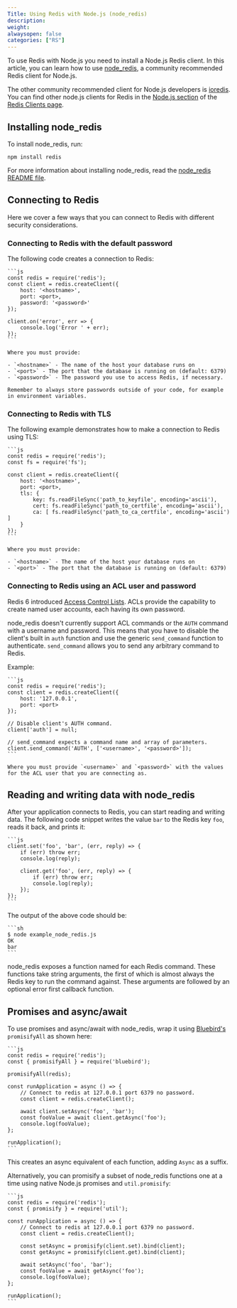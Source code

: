 ```yaml
---
Title: Using Redis with Node.js (node_redis)
description:
weight:
alwaysopen: false
categories: ["RS"]
---
```

To use Redis with Node.js you need to install a Node.js Redis client.
In this article, you can learn how to use [node_redis](https://github.com/NodeRedis/node_redis), a community recommended Redis client for Node.js.

The other community recommended client for Node.js developers is [ioredis](https://github.com/luin/ioredis).
You can find other node.js clients for Redis in the [Node.js section](https://redis.io/clients#Node.js) of the [Redis Clients page](https://redis.io/clients).

## Installing node_redis

To install node_redis, run:

    npm install redis 

For more information about installing node_redis, read the [node_redis README file](https://github.com/NodeRedis/node_redis/blob/master/README.md).

## Connecting to Redis

Here we cover a few ways that you can connect to Redis with different security considerations.

### Connecting to Redis with the default password

The following code creates a connection to Redis:

    ```js
    const redis = require('redis');
    const client = redis.createClient({
        host: '<hostname>',
        port: <port>,
        password: '<password>'
    });

    client.on('error', err => {
        console.log('Error ' + err);
    });
    ```

    Where you must provide:

    - `<hostname>` - The name of the host your database runs on
    - `<port>` - The port that the database is running on (default: 6379)
    - `<password>` - The password you use to access Redis, if necessary.

    Remember to always store passwords outside of your code, for example in environment variables.

### Connecting to Redis with TLS

The following example demonstrates how to make a connection to Redis using TLS:

    ```js
    const redis = require('redis');
    const fs = require('fs');

    const client = redis.createClient({
        host: '<hostname>',
        port: <port>,
        tls: {
            key: fs.readFileSync('path_to_keyfile', encoding='ascii'),
            cert: fs.readFileSync('path_to_certfile', encoding='ascii'),
            ca: [ fs.readFileSync('path_to_ca_certfile', encoding='ascii') ]
        }
    });
    ```

    Where you must provide:

    - `<hostname>` - The name of the host your database runs on
    - `<port>` - The port that the database is running on (default: 6379)

### Connecting to Redis using an ACL user and password

Redis 6 introduced [Access Control Lists](https://redis.io/topics/acl).
ACLs provide the capability to create named user accounts, each having its own password.

node_redis doesn't currently support ACL commands or the `AUTH` command with a username and password.
This means that you have to disable the client's built in `auth` function and use the generic `send_command` function to authenticate.
`send_command` allows you to send any arbitrary command to Redis.

Example:

    ```js
    const redis = require('redis');
    const client = redis.createClient({
        host: '127.0.0.1',
        port: <port>
    });

    // Disable client's AUTH command.
    client['auth'] = null;

    // send_command expects a command name and array of parameters.
    client.send_command('AUTH', ['<username>', '<password>']);
    ```

    Where you must provide `<username>` and `<password>` with the values for the ACL user that you are connecting as.

## Reading and writing data with node_redis

After your application connects to Redis, you can start reading and writing data.
The following code snippet writes the value `bar` to the Redis key `foo`, reads it back, and prints it:

    ```js 
    client.set('foo', 'bar', (err, reply) => {
        if (err) throw err;
        console.log(reply);
        
        client.get('foo', (err, reply) => {
            if (err) throw err;
            console.log(reply);
        });
    });
    ```

The output of the above code should be:

    ```sh
    $ node example_node_redis.js
    OK
    bar
    ```

node_redis exposes a function named for each Redis command.
These functions take string arguments, the first of which is almost always the Redis key to run the command against.
These arguments are followed by an optional error first callback function.

## Promises and async/await

To use promises and async/await with node_redis, wrap it using [Bluebird's](https://www.npmjs.com/package/bluebird) `promisifyAll` as shown here:

    ```js
    const redis = require('redis');
    const { promisifyAll } = require('bluebird');

    promisifyAll(redis);

    const runApplication = async () => {
        // Connect to redis at 127.0.0.1 port 6379 no password.
        const client = redis.createClient();

        await client.setAsync('foo', 'bar');
        const fooValue = await client.getAsync('foo');
        console.log(fooValue);
    };

    runApplication();
    ```

This creates an async equivalent of each function, adding `Async` as a suffix.

Alternatively, you can promisify a subset of node_redis functions one at a time using native Node.js promises and `util.promisify`:

    ```js
    const redis = require('redis');
    const { promisify } = require('util');

    const runApplication = async () => {
        // Connect to redis at 127.0.0.1 port 6379 no password.
        const client = redis.createClient();

        const setAsync = promisify(client.set).bind(client);
        const getAsync = promisify(client.get).bind(client);

        await setAsync('foo', 'bar');
        const fooValue = await getAsync('foo');
        console.log(fooValue);
    };

    runApplication();
    ```
